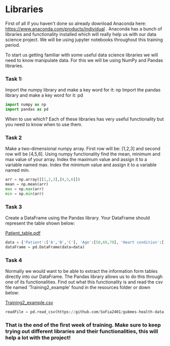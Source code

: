 # Libraries

First of all if you haven't done so already download Anaconda here: https://www.anaconda.com/products/individual . Anaconda has a bunch of libraries and functionality installed which will really help us with our data science project. We will be using jupyter notebooks throughout this training period. 

To start us getting familiar with some useful data science libraries we will need to know manipulate data. For this we will be using NumPy and Pandas libraries. 

### Task 1: 

Import the numpy library and make a key word for it: np 
Import the pandas library and make a key word for it: pd

```py
import numpy as np
import pandas as pd

```


When to use which? Each of these libraries has very useful functionality but you need to know when to use them. 

### Task 2
Make a two-dimensional numpy array. First row will be: [1,2,3] and second row will be [4,5,6]. 
Using numpy functionality find the mean, minimum and max value of your array. Index the maximum value and assign it to a variable named max. Index the minimum value and assign it to a variable named min. 

```py
arr = np.array([[1,2,3],[4,5,6]])
mean = np.mean(arr)
max = np.max(arr)
min = np.min(arr)

```


### Task 3

Create a DataFrame using the Pandas library. Your DataFrame should represent the table shown below: 

[Patient_table.pdf](https://github.com/SoFia2401/gubmes-health-data-analytics/files/7404366/Patient_table.pdf)


```py
data = {'Patient':['A','B','C'], 'Age':[50,60,70], 'Heart condition':['Arrhythmia','Heart Failure', 'Unstable Angina']}
dataFrame = pd.DataFrame(data=data)
```

### Task 4
Normally we would want to be able to extract the information form tables directly into our DataFrame. The Pandas library allows us to do this through one of its functionalities. Find out what this functionality is and read the csv file named 'Training2_example' found in the resources folder or down below:

[Training2_example.csv](https://github.com/SoFia2401/gubmes-health-data-analytics/files/7404392/Training2_example.csv)

```py
readFile = pd.read_csv(https://github.com/SoFia2401/gubmes-health-data-analytics/files/7404392/Training2_example.csv)

```

### That is the end of the first week of training. Make sure to keep trying out different libraries and their functionalities, this will help a lot with the project!

